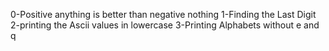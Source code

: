 0-Positive anything is better than negative nothing
1-Finding the Last Digit
2-printing the Ascii values in lowercase
3-Printing Alphabets without e and q

